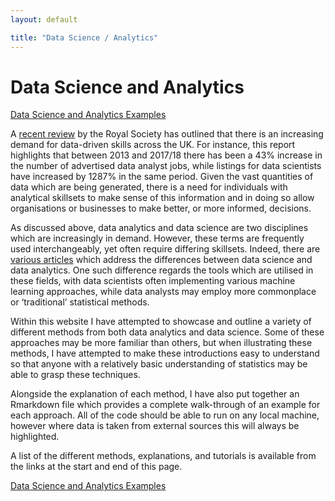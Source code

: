 ```yaml
---
layout: default

title: "Data Science / Analytics"
---
```



# Data Science and Analytics


[Data Science and Analytics Examples](https://benjburgess.github.io/data/index/)

A [recent review](https://royalsociety.org/-/media/policy/projects/dynamics-of-data-science/dynamics-of-data-science-skills-report.pdf) by the Royal Society has outlined that there is an increasing demand for data-driven skills across the UK. For instance, this report highlights that between 2013 and 2017/18 there has been a 43% increase in the number of advertised data analyst jobs, while listings for data scientists have increased by 1287% in the same period. Given the vast quantities of data which are being generated, there is a need for individuals with analytical skillsets to make sense of this information and in doing so allow organisations or businesses to make better, or more informed, decisions.

As discussed above, data analytics and data science are two disciplines which are increasingly in demand. However, these terms are frequently used interchangeably, yet often require differing skillsets. Indeed, there are [various articles](https://www.coursera.org/articles/data-analyst-vs-data-scientist-whats-the-difference) which address the differences between data science and data analytics. One such difference regards the tools which are utilised in these fields, with data scientists often implementing various machine learning approaches, while data analysts may employ more commonplace or ‘traditional’ statistical methods. 

Within this website I have attempted to showcase and outline a variety of different methods from both data analytics and data science. Some of these approaches may be more familiar than others, but when illustrating these methods, I have attempted to make these introductions easy to understand so that anyone with a relatively basic understanding of statistics may be able to grasp these techniques.

Alongside the explanation of each method, I have also put together an Rmarkdown file which provides a complete walk-through of an example for each approach. All of the code should be able to run on any local machine, however where data is taken from external sources this will always be highlighted. 

A list of the different methods, explanations, and tutorials is available from the links at the start and end of this page.

[Data Science and Analytics Examples](https://benjburgess.github.io/data/index/)





